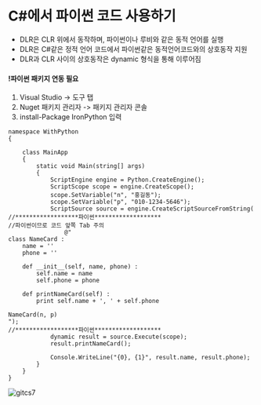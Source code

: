 # C#에서 파이썬 코드 사용하기

- DLR은 CLR 위에서 동작하며, 파이썬이나 루비와 같은 동적 언어를 실행
- DLR은 C#같은 정적 언어 코드에서 파이썬같은 동적언어코드와의 상호동작 지원
- DLR과 CLR 사이의 상호동작은 dynamic 형식을 통해 이루어짐

#### !파이썬 패키지 연동 필요
1. Visual Studio -> 도구 탭
2. Nuget 패키지 관리자 -> 패키지 관리자 콘솔
3. install-Package IronPython 입력
```
namespace WithPython
{

    class MainApp
    {
        static void Main(string[] args)
        {
            ScriptEngine engine = Python.CreateEngine();
            ScriptScope scope = engine.CreateScope();
            scope.SetVariable("n", "홍길동");
            scope.SetVariable("p", "010-1234-5646");
            ScriptSource source = engine.CreateScriptSourceFromString(
//******************파이썬*******************
//파이썬이므로 코드 앞쪽 Tab 주의
                @"
class NameCard :
    name = ''
    phone = ''

    def __init__(self, name, phone) :
        self.name = name
        self.phone = phone

    def printNameCard(self) :
        print self.name + ', ' + self.phone

NameCard(n, p)
");
//******************파이썬*******************
            dynamic result = source.Execute(scope);
            result.printNameCard();

            Console.WriteLine("{0}, {1}", result.name, result.phone);
        }
    }
}
```
![gitcs7](https://user-images.githubusercontent.com/55019081/169218577-87bc34c7-79f7-4703-9696-9d34dbbb4c66.GIF)
